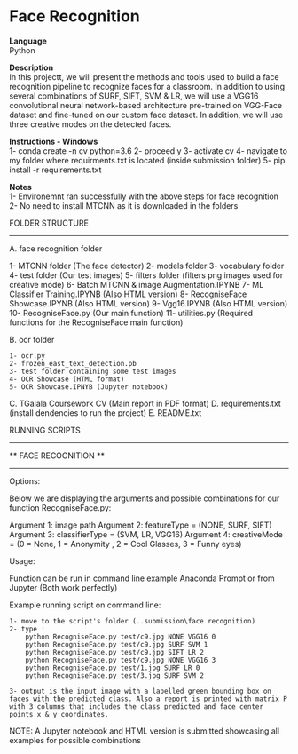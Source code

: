 # Face Recognition

<b>Language</b><br>
Python

<b>Description</b><br>
In this projectt, we will present the methods and tools used to build a face recognition pipeline to recognize faces for a classroom. In addition to using several combinations of SURF, SIFT, SVM & LR, we will use a VGG16 convolutional neural network-based architecture pre-trained on VGG-Face dataset and fine-tuned on our custom face dataset. In addition, we will use three creative modes on the detected faces.


<b>Instructions - Windows</b><br>
1- conda create -n cv python=3.6
2- proceed y
3- activate cv
4- navigate to my folder where requirments.txt is located (inside submission folder)
5- pip install -r requirements.txt


<b>Notes</b><br>
1- Environemnt ran successfully with the above steps for face recognition
2- No need to install MTCNN as it is downloaded in the folders


FOLDER STRUCTURE
**************************

A. face recognition folder
  
   1- MTCNN folder (The face detector)
   2- models folder	
   3- vocabulary folder
   4- test folder (Our test images)
   5- filters folder (filters png images used for creative mode)
   6- Batch MTCNN & image Augmentation.IPYNB
   7- ML Classifier Training.IPYNB (Also HTML version)
   8- RecogniseFace Showcase.IPYNB (Also HTML version)
   9- Vgg16.IPYNB (Also HTML version)
  10- RecogniseFace.py (Our main function)
  11- utilities.py (Required functions for the RecogniseFace main function)

B. ocr folder

    1- ocr.py
    2- frozen_east_text_detection.pb
    3- test folder containing some test images
    4- OCR Showcase (HTML format)
    5- OCR Showcase.IPNYB (Jupyter notebook)

C. TGalala Coursework CV (Main report in PDF format)
D. requirements.txt (install dendencies to run the project)
E. README.txt

	

RUNNING SCRIPTS
***********************

**  FACE RECOGNITION  **
*******************************

Options: 

Below we are displaying the arguments and possible combinations for our function RecogniseFace.py:

Argument 1: image path
Argument 2: featureType   = (NONE, SURF, SIFT) 
Argument 3: classifierType = (SVM, LR, VGG16) 
Argument 4: creativeMode = (0 = None, 1 = Anonymity , 2 = Cool Glasses, 3 = Funny eyes) 

Usage:

Function can be run in command line example Anaconda Prompt or from Jupyter (Both work perfectly)

Example running script on command line:

	1- move to the script's folder (..submission\face recognition)
	2- type :
		python RecogniseFace.py test/c9.jpg NONE VGG16 0
		python RecogniseFace.py test/c9.jpg SURF SVM 1	
		python RecogniseFace.py test/c9.jpg SIFT LR 2
		python RecogniseFace.py test/c9.jpg NONE VGG16 3
		python RecogniseFace.py test/1.jpg SURF LR 0
		python RecogniseFace.py test/3.jpg SURF SVM 2		

	3- output is the input image with a labelled green bounding box on faces with the predicted class. Also a report is printed with matrix P with 3 columns that includes the class predicted and face center points x & y coordinates.

NOTE: A Jupyter notebook and HTML version is submitted showcasing all examples for possible combinations
